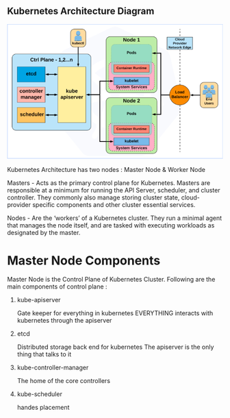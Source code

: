 ## Kubernetes Architecture Diagram

![alt text](https://github.com/Shwetanshu/Kubernetes-example/blob/master/Architecture/Architecture_Diagram.png)

Kubernetes Architecture has two nodes : Master Node & Worker Node

Masters - Acts as the primary control plane for Kubernetes. Masters are responsible at a minimum for running the API Server, scheduler, and cluster controller. They commonly also manage storing cluster state, cloud-provider specific components and other cluster essential services. 

Nodes - Are the ‘workers’ of a Kubernetes cluster. They run a minimal agent that manages the node itself, and are tasked with executing workloads as designated by the master. 

# Master Node Components

Master Node is the Control Plane of Kubernetes Cluster. Following are the main components of control plane :

1. kube-apiserver

	Gate keeper for everything in kubernetes
	EVERYTHING interacts with kubernetes through the apiserver

2. etcd

	Distributed storage back end for kubernetes
	The apiserver is the only thing that talks to it

3. kube-controller-manager

	The home of the core controllers

4. kube-scheduler

	handes placement
